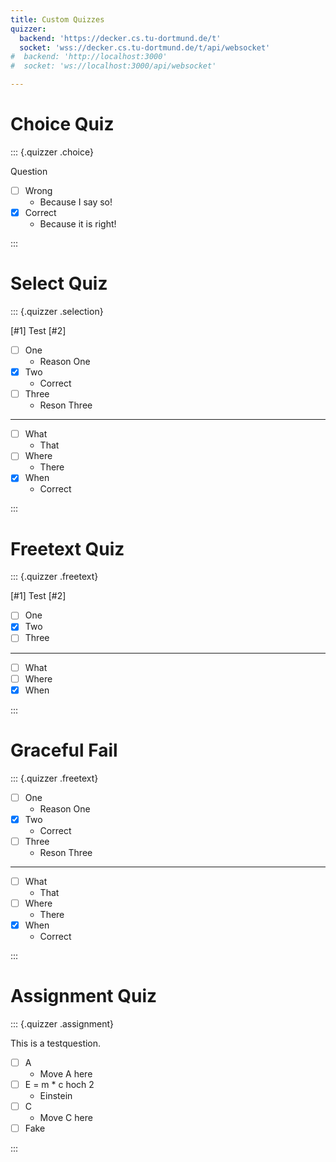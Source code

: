```yaml
---
title: Custom Quizzes
quizzer:
  backend: 'https://decker.cs.tu-dortmund.de/t'
  socket: 'wss://decker.cs.tu-dortmund.de/t/api/websocket'
#  backend: 'http://localhost:3000'
#  socket: 'ws://localhost:3000/api/websocket'

---
```


# Choice Quiz

::: {.quizzer .choice}

Question

- [ ] Wrong
  - Because I say so!
- [x] Correct
  - Because it is right!

:::

# Select Quiz

::: {.quizzer .selection}

[#1] Test [#2]

- [ ] One
  - Reason One
- [x] Two
  - Correct
- [ ] Three
  - Reson Three

---

- [ ] What
  - That
- [ ] Where
  - There
- [x] When
  - Correct

:::

# Freetext Quiz

::: {.quizzer .freetext}

[#1] Test [#2]

- [ ] One
- [x] Two
- [ ] Three

---

- [ ] What
- [ ] Where
- [x] When

:::

# Graceful Fail

::: {.quizzer .freetext}

- [ ] One
  - Reason One
- [x] Two
  - Correct
- [ ] Three
  - Reson Three

---

- [ ] What
  - That
- [ ] Where
  - There
- [x] When
  - Correct

:::

# Assignment Quiz

::: {.quizzer .assignment}

This is a testquestion.

- [ ] A
  - Move A here
- [ ] E = m * c hoch 2
  - Einstein
- [ ] C
  - Move C here
- [ ] Fake

:::
